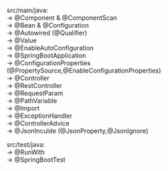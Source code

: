 src/main/java:  
-> @Component & @ComponentScan  
-> @Bean & @Configuration  
-> @Autowired (@Qualifier)  
-> @Value  
-> @EnableAutoConfiguration  
-> @SpringBootApplication  
-> @ConfigurationProperties (@PropertySource,@EnableConfigurationProperties)  
-> @Controller  
-> @RestController  
-> @RequestParam  
-> @PathVariable  
-> @Import  
-> @ExceptionHandler  
-> @ControllerAdvice  
-> @JsonInculde (@JsonProperty,@JsonIgnore)  

src/test/java:  
-> @RunWith  
-> @SpringBootTest  
